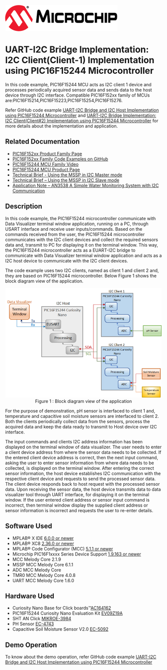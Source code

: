 <!-- Please do not change this logo with link -->

[![MCHP](images/microchip.png)](https://www.microchip.com)

# UART-I2C Bridge Implementation: I2C Client(Client-1) Implementation using PIC16F15244 Microcontroller

In this code example, PIC16F15244 MCU acts as I2C client 1 device and processes periodically acquired sensor data and sends data to the host device through I2C interface. Compatible PIC16F152xx family of MCUs are:PIC16F15214,PIC16F15223,PIC16F15254,PIC16F15276.

Refer GitHub code example [UART-I2C Bridge and I2C Host Implementation using PIC16F15244 Microcontroller](https://github.com/microchip-pic-avr-examples/pic16f15244-uart-i2c-bridge-and-i2c-host-mplab-mcc) and [UART-I2C Bridge Implementation: I2C Client(Client#2) Implementation using PIC16F15244 Microcontroller](https://github.com/microchip-pic-avr-examples/pic16f15244-uart-i2c-bridge-i2c-client2-mplab-mcc) for more details about the implementation and application.

## Related Documentation

- [PIC16F152xx Product Family Page](https://www.microchip.com/en-us/products/microcontrollers-and-microprocessors/8-bit-mcus/pic-mcus/pic16f15244)
- [PIC16F152xx Family Code Examples on GitHub](https://github.com/microchip-pic-avr-examples?q=pic16f15244&type=&language=&sort=) 
- [PIC16F15244 MCU Family Video](https://www.youtube.com/watch?v=nHLv3Th-o-s)
- [PIC16F15244 MCU Product Page](https://www.microchip.com/en-us/product/PIC16F15244)
- [Technical Brief - Using the MSSP in I2C Master mode](https://www.microchip.com/wwwappnotes/appnotes.aspx?appnote=en1001796)
- [Technical Brief – Using the MSSP in I2C Slave mode](https://www.microchip.com/wwwappnotes/appnotes.aspx?appnote=en1001796)
- [Application Note – AN3538 A Simple Water Monitoring System with I2C Communication](https://ww1.microchip.com/downloads/en/Appnotes/A-Simple-Water-Monitoring-System-with%20I2C-Communication-DS00003538A.pdf)

## Description 

In this code example, the PIC16F15244 microcontroller communicate with Data Visualizer terminal window application, running on a PC, through USART interface and receive user inputs/commands. Based on the commands received from the user, the PIC16F15244 microcontroller communicates with the I2C client devices and collect the required sensors data and, transmit to PC for displaying it on the terminal window. This way, the PIC16F15244 microcontroller acts as a EUART-I2C bridge to communicate with Data Visualizer terminal window application and acts as a I2C host device to communicate with the I2C client devices.

The code example uses two I2C clients, named as client 1 and client 2 and, they are based on PIC16F15244 microcontroller. Below Figure 1 shows the block diagram view of the application.

<p align="center">
  <img width=auto height=auto src="images/block diagram.png">
  <br>Figure 1 : Block diagram view of the application<br>
</p>

For the purpose of demonstration, pH sensor is interfaced to client 1 and, temperature and capacitive soil moisture sensors are interfaced to client 2. Both the clients periodically collect data from the sensors, process the acquired data and keep the data ready to transmit to Host device over I2C interface. 

The input commands and clients I2C address information has been displayed on the terminal window of data visualizer. The user needs to enter a client device address from where the sensor data needs to be collected. If the entered client device address is correct, then the next input command, asking the user to enter sensor information from where data needs to be collected, is displayed on the terminal window. After entering the correct sensor information, the host device establishes I2C communication with the respective client device and requests to send the processed sensor data. The client device responds back to host request with the processed sensor data. Upon receiving the sensor data, the host device transmits data to data visualizer tool through UART interface, for displaying it on the terminal window. If the user entered client address or sensor input command is incorrect, then terminal window display the supplied client address or sensor information is incorrect and requests the user to re-enter details.

## Software Used

- MPLAB® X IDE [6.0.0 or newer](http://www.microchip.com/mplab/mplab-x-ide)
- MPLAB® XC8 [2.36.0 or newer](http://www.microchip.com/mplab/compilers)
- MPLAB® Code Configurator (MCC) [5.1.1 or newer](https://www.microchip.com/mplab/mplab-code-configurator)
- Microchip PIC16F1xxxx Series Device Support [1.9.163 or newer](https://packs.download.microchip.com/) 
- MCC Melody Core 2.1.9
- MSSP MCC Melody Core 6.1.1
- ADC MCC Melody Core 
- TMR0 MCC Melody Core 4.0.8
- UART MCC Melody Core 1.6.0

## Hardware Used

- Curiosity Nano Base for Click boards™[AC164162](https://www.microchip.com/en-us/development-tool/AC164162)
- PIC16F15244 Curiosity Nano Evaluation Kit [EV09Z19A](https://www.microchip.com/en-us/development-tool/EV09Z19A)
- SHT AN Click [MIKROE-3984](https://www.mikroe.com/sht-an-click)
- PH Sensor [EC-4743](https://www.electronicscomp.com/analog-ph-sensor-kit-for-arduino?gclid=EAIaIQobChMIhfv3t-q58QIVu4NLBR2VKQGWEAYYAyABEgKhdPD_BwE)
- Capacitive Soil Moisture Sensor V2.0 [EC-5092](https://www.electronicscomp.com/capacitive-soil-moisture-sensor-v2?gclid=EAIaIQobChMI3YCgheq58QIVxZVLBR1PZQKPEAQYAiABEgJW9_D_BwE)

## Demo Operation

To know about the demo operation, refer GitHub code example [UART-I2C Bridge and I2C Host Implementation using PIC16F15244 Microcontroller](https://github.com/microchip-pic-avr-examples/pic16f15244-uart-i2c-bridge-and-i2c-host-mplab-mcc)